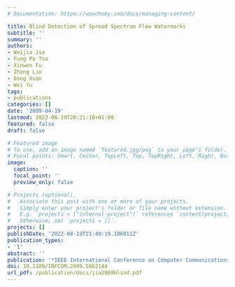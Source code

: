```yaml
---
# Documentation: https://wowchemy.com/docs/managing-content/

title: Blind Detection of Spread Spectrum Flow Watermarks
subtitle: ''
summary: ''
authors:
- Weijia Jia
- Fung Po Tso
- Xinwen Fu
- Zheng Lin
- Dong Xuan
- Wei Yu
tags:
- publications
categories: []
date: '2009-04-19'
lastmod: 2022-08-19T20:21:10+01:00
featured: false
draft: false

# Featured image
# To use, add an image named `featured.jpg/png` to your page's folder.
# Focal points: Smart, Center, TopLeft, Top, TopRight, Left, Right, BottomLeft, Bottom, BottomRight.
image:
  caption: ''
  focal_point: ''
  preview_only: false

# Projects (optional).
#   Associate this post with one or more of your projects.
#   Simply enter your project's folder or file name without extension.
#   E.g. `projects = ["internal-project"]` references `content/project/deep-learning/index.md`.
#   Otherwise, set `projects = []`.
projects: []
publishDate: '2022-08-19T21:40:19.186011Z'
publication_types:
- '1'
abstract: ''
publication: '*IEEE International Conference on Computer Communications (INFOCOM)*'
doi: 10.1109/INFCOM.2009.5062144
url_pdf: /publication/docs/jia2009blind.pdf
---
```

